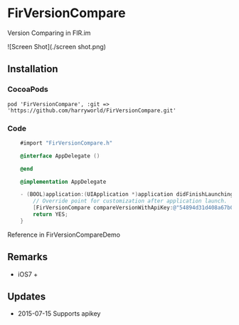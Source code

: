 # FirVersionCompare

Version Comparing in FIR.im

![Screen Shot](./screen shot.png)

## Installation
### CocoaPods
	pod 'FirVersionCompare', :git => 'https://github.com/harryworld/FirVersionCompare.git'
### Code
```Objective-C
	#import "FirVersionCompare.h"

	@interface AppDelegate ()

	@end

	@implementation AppDelegate

	- (BOOL)application:(UIApplication *)application didFinishLaunchingWithOptions:(NSDictionary *)launchOptions {
    	// Override point for customization after application launch.
    	[FirVersionCompare compareVersionWithApiKey:@"54894d31d408a67b03001724"];
    	return YES;
	}
```
Reference in FirVersionCompareDemo

## Remarks

* iOS7 +

## Updates
* 2015-07-15 Supports apikey
